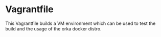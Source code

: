 # Vagrantfile

This Vagrantfile builds a VM environment which can
be used to test the build and the usage of the
orka docker distro.

